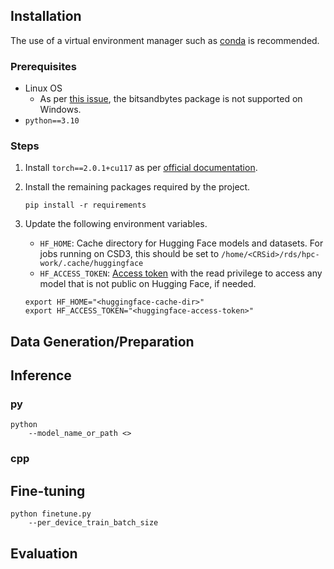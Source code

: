## Installation

The use of a virtual environment manager such as [conda](https://conda.io/projects/conda/en/latest/index.html) is recommended.

### Prerequisites
- Linux OS
  - As per [this issue](https://github.com/TimDettmers/bitsandbytes/issues/30), the bitsandbytes package is not supported on Windows.
- `python==3.10`

### Steps
1. Install `torch==2.0.1+cu117` as per [official documentation](https://pytorch.org/get-started/locally/).
1. Install the remaining packages required by the project.

   ````
   pip install -r requirements
   ````
1. Update the following environment variables.
   - `HF_HOME`: Cache directory for Hugging Face models and datasets. For jobs running on CSD3, this should be set to `/home/<CRSid>/rds/hpc-work/.cache/huggingface`
   - `HF_ACCESS_TOKEN`: [Access token](https://huggingface.co/docs/hub/security-tokens) with the read privilege to access any model that is not public on Hugging Face, if needed.
   ```
   export HF_HOME="<huggingface-cache-dir>"
   export HF_ACCESS_TOKEN="<huggingface-access-token>"
   ```

## Data Generation/Preparation

## Inference

### py

```
python
    --model_name_or_path <>

```

### cpp

## Fine-tuning

```
python finetune.py
    --per_device_train_batch_size
```

## Evaluation
